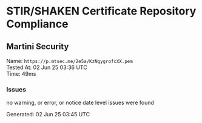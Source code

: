# STIR/SHAKEN Certificate Repository Compliance

## Martini Security

Name: `https://p.mtsec.me/2e5a/KzNgygrofcXX.pem`\
Tested At: 02 Jun 25 03:36 UTC\
Time: 49ms

### Issues

no warning, or error, or notice date level issues were found

Generated: 02 Jun 25 03:45 UTC